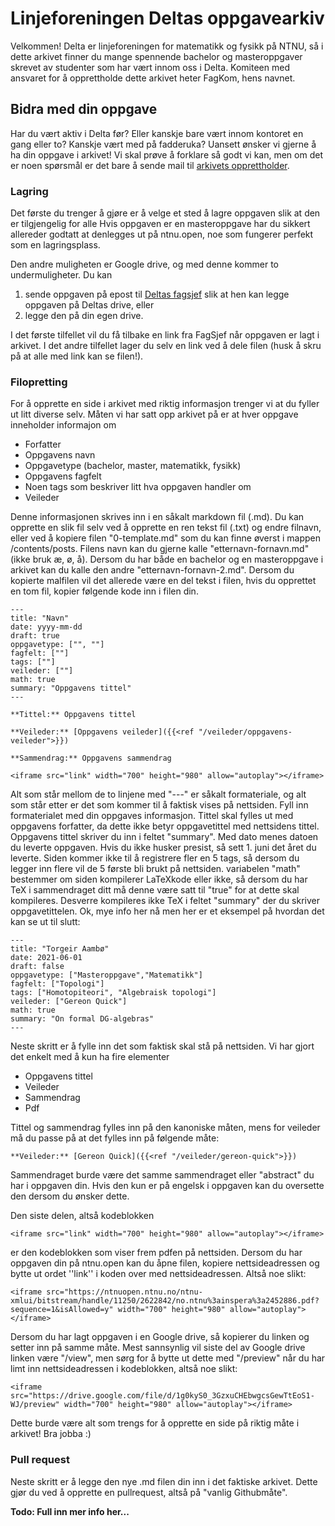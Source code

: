 # Linjeforeningen Deltas oppgavearkiv

Velkommen! Delta er linjeforeningen for matematikk og fysikk på NTNU, så i dette arkivet finner du mange spennende bachelor og masteroppgaver skrevet av studenter som har vært innom oss i Delta. Komiteen med ansvaret for å opprettholde dette arkivet heter FagKom, hens navnet. 

## Bidra med din oppgave

Har du vært aktiv i Delta før? Eller kanskje bare vært innom kontoret en gang eller to? Kanskje vært med på fadderuka? Uansett ønsker vi gjerne å ha din oppgave i arkivet! Vi skal prøve å forklare så godt vi kan, men om det er noen spørsmål er det bare å sende mail til [arkivets opprettholder](mailto:torgeiraamboe@gmail.com). 

### Lagring
Det første du trenger å gjøre er å velge et sted å lagre oppgaven slik at den er tilgjengelig for alle Hvis oppgaven er en masteroppgave har du sikkert allereder godtatt at denlegges ut på ntnu.open, noe som fungerer perfekt som en lagringsplass. 

Den andre muligheten er Google drive, og med denne kommer to undermuligheter. Du kan
1) sende oppgaven på epost til [Deltas fagsjef](mailto:delta.fagsjef@gmail.com) slik at hen kan legge oppgaven på Deltas drive, eller
2) legge den på din egen drive. 

I det første tilfellet vil du få tilbake en link fra FagSjef når oppgaven er lagt i arkivet. I det andre tilfellet lager du selv en link ved å dele filen (husk å skru på at alle med link kan se filen!). 

### Filopretting 

For å opprette en side i arkivet med riktig informasjon trenger vi at du fyller ut litt diverse selv. Måten vi har satt opp arkivet på er at hver oppgave inneholder informajon om 
 - Forfatter
 - Oppgavens navn
 - Oppgavetype (bachelor, master, matematikk, fysikk)
 - Oppgavens fagfelt
 - Noen tags som beskriver litt hva oppgaven handler om
 - Veileder

Denne informasjonen skrives inn i en såkalt markdown fil (.md). Du kan opprette en slik fil selv ved å opprette en ren tekst fil (.txt) og endre filnavn, eller ved å kopiere filen "0-template.md" som du kan finne øverst i mappen /contents/posts. Filens navn kan du gjerne kalle "etternavn-fornavn.md" (ikke bruk æ, ø, å). Dersom du har både en bachelor og en masteroppgave i arkivet kan du kalle den andre "etternavn-fornavn-2.md". Dersom du kopierte malfilen vil det allerede være en del tekst i filen, hvis du opprettet en tom fil, kopier følgende kode inn i filen din. 

```
---
title: "Navn"
date: yyyy-mm-dd
draft: true
oppgavetype: ["", ""]
fagfelt: [""]
tags: [""]
veileder: [""]
math: true 
summary: "Oppgavens tittel"
---

**Tittel:** Oppgavens tittel

**Veileder:** [Oppgavens veileder]({{<ref "/veileder/oppgavens-veileder">}}) 

**Sammendrag:** Oppgavens sammendrag

<iframe src="link" width="700" height="980" allow="autoplay"></iframe>
```

Alt som står mellom de to linjene med "---" er såkalt formateriale, og alt som står etter er det som kommer til å faktisk vises på nettsiden. Fyll inn formaterialet med din oppgaves informasjon. Tittel skal fylles ut med oppgavens forfatter, da dette ikke betyr oppgavetittel med nettsidens tittel. Oppgavens tittel skriver du inn i feltet "summary".  Med dato menes datoen du leverte oppgaven. Hvis du ikke husker presist, så sett 1. juni det året du leverte. Siden kommer ikke til å registrere fler en 5 tags, så dersom du legger inn flere vil de 5 første bli brukt på nettsiden. variabelen "math" bestemmer om siden kompilerer LaTeXkode eller ikke, så dersom du har TeX i sammendraget ditt må denne være satt til "true" for at dette skal kompileres. Desverre kompileres ikke TeX i feltet "summary" der du skriver oppgavetittelen. Ok, mye info her nå men her er et eksempel på hvordan det kan se ut til slutt:

```
---
title: "Torgeir Aambø"
date: 2021-06-01
draft: false
oppgavetype: ["Masteroppgave","Matematikk"]
fagfelt: ["Topologi"]
tags: ["Homotopiteori", "Algebraisk topologi"]
veileder: ["Gereon Quick"]
math: true
summary: "On formal DG-algebras"
---
```

Neste skritt er å fylle inn det som faktisk skal stå på nettsiden. Vi har gjort det enkelt med å kun ha fire elementer
 - Oppgavens tittel
 - Veileder
 - Sammendrag
 - Pdf

Tittel og sammendrag fylles inn på den kanoniske måten, mens for veileder må du passe på at det fylles inn på følgende måte:
```
**Veileder:** [Gereon Quick]({{<ref "/veileder/gereon-quick">}}) 
```
Sammendraget burde være det samme sammendraget eller "abstract" du har i oppgaven din. Hvis den kun er på engelsk i oppgaven kan du oversette den dersom du ønsker dette. 

Den siste delen, altså kodeblokken
```
<iframe src="link" width="700" height="980" allow="autoplay"></iframe>
```
er den kodeblokken som viser frem pdfen på nettsiden. Dersom du har oppgaven din på ntnu.open kan du åpne filen, kopiere nettsideadressen og bytte ut ordet ''link'' i koden over med nettsideadressen. Altså noe slikt:
```
<iframe src="https://ntnuopen.ntnu.no/ntnu-xmlui/bitstream/handle/11250/2622842/no.ntnu%3ainspera%3a2452886.pdf?sequence=1&isAllowed=y" width="700" height="980" allow="autoplay"></iframe>
```
Dersom du har lagt oppgaven i en Google drive, så kopierer du linken og setter inn på samme måte. Mest sannsynlig vil siste del av Google drive linken være "/view", men sørg for å bytte ut dette med "/preview" når du har limt inn nettsideadressen i kodeblokken, altså noe slikt:
```
<iframe src="https://drive.google.com/file/d/1g0kyS0_3GzxuCHEbwgcsGewTtEoS1-WJ/preview" width="700" height="980" allow="autoplay"></iframe>
```

Dette burde være alt som trengs for å opprette en side på riktig måte i arkivet! Bra jobba :)

### Pull request

Neste skritt er å legge den nye .md filen din inn i det faktiske arkivet. Dette gjør du ved å opprette en pullrequest, altså på "vanlig Githubmåte". 

**Todo: Full inn mer info her...**
